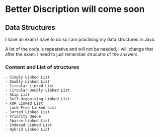 # Better Discription will come soon


## Data Structures

I have an exam I have to do so I am practising my data structures in Java.

A lot of the code is repeatative and will not be needed, I will change that after the exam. I need to just remember strucutre of the answers. 

### Content and List of structures

	- Singly Linked List
	- Doubly Linked List
	- Circular Linked List
	- Circular Doubly Linked List
	- Skip List
	- Self-Organising Linked List
	- XOR Linked List
	- Lock-Free Linked List
	- Sorted Linked List
	- Priority Queue
	- Sparse Linked List
	- Indexed Linked List
	- Hybrid Linked List


